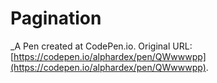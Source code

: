 # Pagination
 _A Pen created at CodePen.io. Original URL: [https://codepen.io/alphardex/pen/QWwwwpp](https://codepen.io/alphardex/pen/QWwwwpp).

 